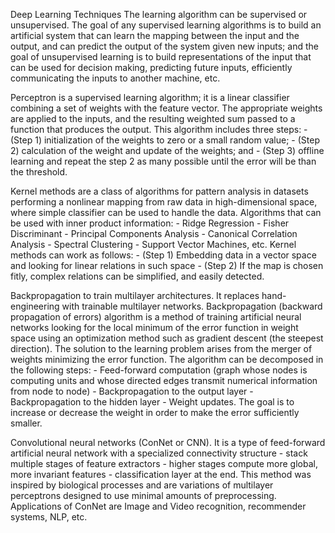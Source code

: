 Deep Learning Techniques
The learning algorithm can be supervised or unsupervised. The goal of any supervised learning algorithms is to build an artificial system that can learn the mapping between the input and the output, and can predict the output of the system given new inputs; and the goal of unsupervised learning is to build representations of the input that can be used for decision making, predicting future inputs, efficiently communicating the inputs to another machine, etc.

Perceptron is a supervised learning algorithm; it is a linear classifier combining a set of weights with the feature vector. The appropriate weights are applied to the inputs, and the resulting weighted sum passed to a function that produces the output. This algorithm includes three steps: - (Step 1) initialization of the weights to zero or a small random value; - (Step 2) calculation of the weight and update of the weights; and - (Step 3) offline learning and repeat the step 2 as many possible until the error will be than the threshold.

Kernel methods are a class of algorithms for pattern analysis in datasets performing a nonlinear mapping from raw data in high-dimensional space, where simple classifier can be used to handle the data. Algorithms that can be used with inner product information: - Ridge Regression - Fisher Discriminant - Principal Components Analysis - Canonical Correlation Analysis - Spectral Clustering - Support Vector Machines, etc. Kernel methods can work as follows: - (Step 1) Embedding data in a vector space and looking for linear relations in such space - (Step 2) If the map is chosen fitly, complex relations can be simplified, and easily detected.

Backpropagation to train multilayer architectures. It replaces hand-engineering with trainable multilayer networks. Backpropagation (backward propagation of errors) algorithm is a method of training artificial neural networks looking for the local minimum of the error function in weight space using an optimization method such as gradient descent (the steepest direction). The solution to the learning problem arises from the merger of weights minimizing the error function. The algorithm can be decomposed in the following steps: - Feed-forward computation (graph whose nodes is computing units and whose directed edges transmit numerical information from node to node) - Backpropagation to the output layer - Backpropagation to the hidden layer - Weight updates. The goal is to increase or decrease the weight in order to make the error sufficiently smaller.

Convolutional neural networks (ConNet or CNN). It is a type of feed-forward artificial neural network with a specialized connectivity structure - stack multiple stages of feature extractors - higher stages compute more global, more invariant features - classification layer at the end. This method was inspired by biological processes and are variations of multilayer perceptrons designed to use minimal amounts of preprocessing. Applications of ConNet are Image and Video recognition, recommender systems, NLP, etc.
